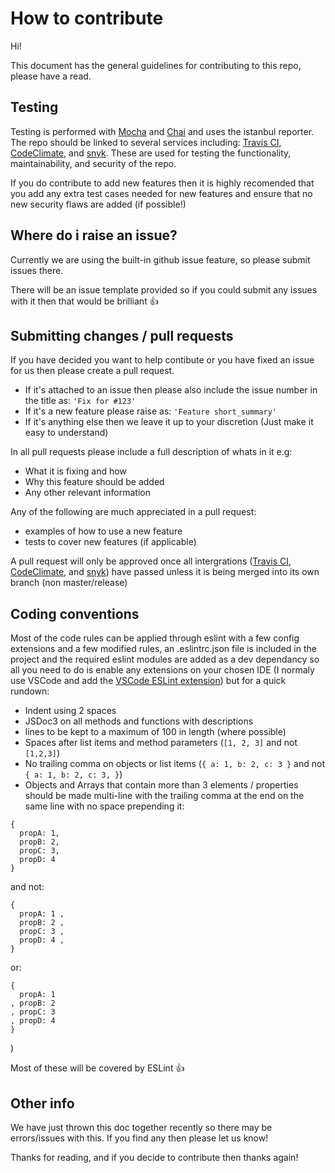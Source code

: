 # How to contribute

Hi!

This document has the general guidelines for contributing to this repo, please have a read.

## Testing

Testing is performed with [Mocha](https://mochajs.org/) and [Chai](http://chaijs.com/) and uses the istanbul reporter. The repo should be linked to several services including: [Travis CI](https://travis-ci.org/), [CodeClimate](https://codeclimate.com/), and [snyk](https://snyk.io/). These are used for testing the functionality, maintainability, and security of the repo.

If you do contribute to add new features then it is highly recomended that you add any extra test cases needed for new features and ensure that no new security flaws are added (if possible!)

## Where do i raise an issue?

Currently we are using the built-in github issue feature, so please submit issues there.

There will be an issue template provided so if you could submit any issues with it then that would be brilliant 👍

## Submitting changes / pull requests

If you have decided you want to help contibute or you have fixed an issue for us then please create a pull request.

* If it's attached to an issue then please also include the issue number in the title as: `'Fix for #123'`
* If it's a new feature please raise as: `'Feature short_summary'`
* If it's anything else then we leave it up to your discretion (Just make it easy to understand) 

In all pull requests please include a full description of whats in it e.g:

* What it is fixing and how
* Why this feature should be added
* Any other relevant information

Any of the following are much appreciated in a pull request:

* examples of how to use a new feature
* tests to cover new features (if applicable)

A pull request will only be approved once all intergrations ([Travis CI](https://travis-ci.org/), [CodeClimate](https://codeclimate.com/), and [snyk](https://snyk.io/)) have passed unless it is being merged into its own branch (non master/release)

## Coding conventions

Most of the code rules can be applied through eslint with a few config extensions and a few modified rules, an .eslintrc.json file is included in the project and the required eslint modules are added as a dev dependancy so all you need to do is enable any extensions on your chosen IDE (I normaly use VSCode and add the [VSCode ESLint extension](https://marketplace.visualstudio.com/items?itemName=dbaeumer.vscode-eslint)) but for a quick rundown:

* Indent using 2 spaces
* JSDoc3 on all methods and functions with descriptions
* lines to be kept to a maximum of 100 in length (where possible)
* Spaces after list items and method parameters (`[1, 2, 3]` and not `[1,2,3]`)
* No trailing comma on objects or list items (`{ a: 1, b: 2, c: 3 }` and not `{ a: 1, b: 2, c: 3, }`)
* Objects and Arrays that contain more than 3 elements / properties should be made multi-line with the trailing comma at the end on the same line with no space prepending it:
```
{
  propA: 1,
  propB: 2,
  propC: 3,
  propD: 4
}
```
and not:
```
{ 
  propA: 1 ,
  propB: 2 ,
  propC: 3 ,
  propD: 4 ,
}
```
or:
```
{ 
  propA: 1
, propB: 2
, propC: 3
, propD: 4
}
```
)

Most of these will be covered by ESLint 👍

## Other info

We have just thrown this doc together recently so there may be errors/issues with this. If you find any then please let us know!

Thanks for reading, and if you decide to contribute then thanks again!
